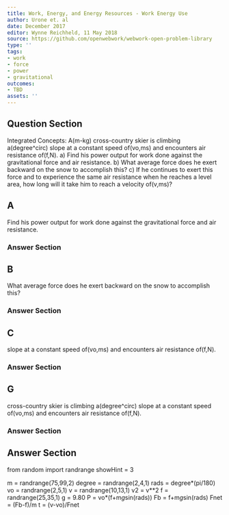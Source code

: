```yaml
---
title: Work, Energy, and Energy Resources - Work Energy Use
author: Urone et. al
date: December 2017
editor: Wynne Reichheld, 11 May 2018
source: https://github.com/openwebwork/webwork-open-problem-library
type: ''
tags:
- work
- force
- power
- gravitational
outcomes:
- TBD
assets: ''
---
```


## Question Section 

Integrated Concepts: A(m-kg) cross-country skier is climbing a(degree^circ) slope at a constant speed of(vo,ms) and encounters air resistance of(f,N). 
a) Find his power output for work done against the gravitational force and air resistance. 
b) What average force does he exert backward on the snow to accomplish this? 
c) If he continues to exert this force and to experience the same air resistance when he reaches a level area, how long will it take him to reach a velocity of(v,ms)?

## A
Find his power output for work done against the gravitational force and air resistance. 
### Answer Section
## B
What average force does he exert backward on the snow to accomplish this? 
### Answer Section
## C
slope at a constant speed of(vo,ms) and encounters air resistance of(f,N). 
### Answer Section
## G
cross-country skier is climbing a(degree^circ) slope at a constant speed of(vo,ms) and encounters air resistance of(f,N). 
### Answer Section


## Answer Section

from random import randrange
showHint = 3

m = randrange(75,99,2)
degree = randrange(2,4,1)
rads = degree*(pi/180)
vo = randrange(2,5,1)
v = randrange(10,13,1)
v2 = v**2
f = randrange(25,35,1)
g = 9.80
P = vo*(f+m*g*sin(rads))
Fb = f+m*g*sin(rads)
Fnet = (Fb-f)/m
t = (v-vo)/Fnet